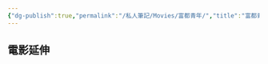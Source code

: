 ```yaml
---
{"dg-publish":true,"permalink":"/私人筆記/Movies/富都青年/","title":"富都青年","tags":["#🎬Movie"],"noteIcon":"3","created":"2025-05-12T17:51:25.000+08:00","updated":"2025-06-18T14:14:32.422+08:00"}
---
```







## 電影延伸


